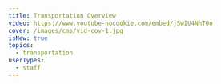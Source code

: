 ```yaml
---
title: Transportation Overview
video: https://www.youtube-nocookie.com/embed/jSwIU4NhT0o
cover: /images/cms/vid-cov-1.jpg
isNew: true
topics:
  - transportation
userTypes:
  - staff
---
```

